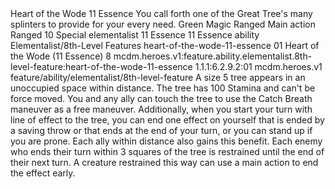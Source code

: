 <ability>
  <name>Heart of the Wode</name>
  <cost>11 Essence</cost>
  <flavor>You call forth one of the Great Tree&apos;s many splinters to provide for your every need.</flavor>
  <keywords>
    <keyword>Green</keyword>
    <keyword>Magic</keyword>
    <keyword>Ranged</keyword>
  </keywords>
  <type>Main action</type>
  <distance>Ranged 10</distance>
  <target>Special</target>
  <metadata>
    <class>elementalist</class>
    <cost>11 Essence</cost>
    <cost_amount>11</cost_amount>
    <cost_resource>Essence</cost_resource>
    <feature_type>ability</feature_type>
    <file_dpath>Elementalist/8th-Level Features</file_dpath>
    <item_id>heart-of-the-wode-11-essence</item_id>
    <item_index>01</item_index>
    <item_name>Heart of the Wode (11 Essence)</item_name>
    <level>8</level>
    <scc>mcdm.heroes.v1:feature.ability.elementalist.8th-level-feature:heart-of-the-wode-11-essence</scc>
    <scdc>1.1.1:6.2.9.2:01</scdc>
    <source>mcdm.heroes.v1</source>
    <type>feature/ability/elementalist/8th-level-feature</type>
  </metadata>
  <effects>
    <effect type="mundane">A size 5 tree appears in an unoccupied space within distance. The tree has 100 Stamina and can&apos;t be force moved. You and any ally can touch the tree to use the Catch Breath maneuver as a free maneuver. Additionally, when you start your turn with line of effect to the tree, you can end one effect on yourself that is ended by a saving throw or that ends at the end of your turn, or you can stand up if you are prone. Each ally within distance also gains this benefit.
Each enemy who ends their turn within 3 squares of the tree is restrained until the end of their next turn. A creature restrained this way can use a main action to end the effect early.</effect>
  </effects>
</ability>
